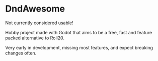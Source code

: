 # DndAwesome

Not currently considered usable!

Hobby project made with Godot that aims to be a free, fast and feature packed alternative to Roll20.

Very early in development, missing most features, and expect breaking changes often.
